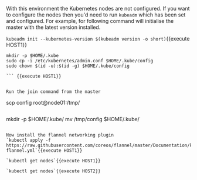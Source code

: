 With this environment the Kubernetes nodes are not configured. If you want to configure the nodes then you'd need to run `kubeadm` which has been set and configured. For example, for following command will initialise the master with the latest version installed.

`kubeadm init --kubernetes-version $(kubeadm version -o short)`{{execute HOST1}}

```
mkdir -p $HOME/.kube
sudo cp -i /etc/kubernetes/admin.conf $HOME/.kube/config
sudo chown $(id -u):$(id -g) $HOME/.kube/config

``` {{execute HOST1}}


Run the join command from the master

```
scp config root@node01:/tmp/
```{{execute HOST1}}

```
mkdir -p $HOME/.kube/
mv /tmp/config $HOME/.kube/
```{{execute HOST2}}

Now install the flannel networking plugin
`kubectl apply -f https://raw.githubusercontent.com/coreos/flannel/master/Documentation/kube-flannel.yml`{{execute HOST1}}

`kubectl get nodes`{{execute HOST1}}

`kubectl get nodes`{{execute HOST2}}

